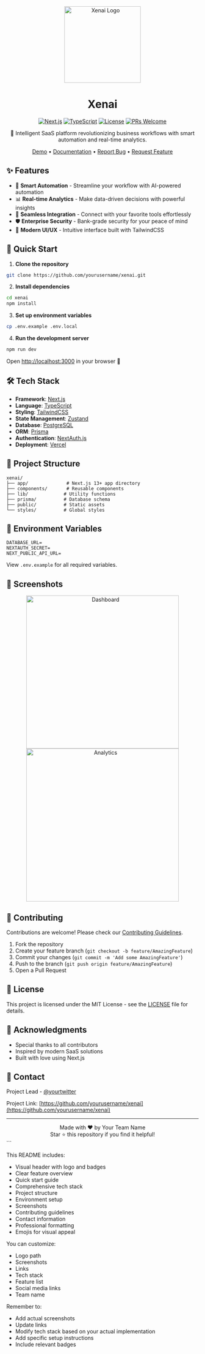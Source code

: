 <div align="center">
  <img src="public/images/logo.png" alt="Xenai Logo" width="200"/>
  
  # Xenai
  
  [![Next.js](https://img.shields.io/badge/Next.js-13.0-black?logo=next.js)](https://nextjs.org/)
  [![TypeScript](https://img.shields.io/badge/TypeScript-5.0-blue?logo=typescript)](https://www.typescriptlang.org/)
  [![License](https://img.shields.io/badge/license-MIT-green)](LICENSE)
  [![PRs Welcome](https://img.shields.io/badge/PRs-welcome-brightgreen.svg)](CONTRIBUTING.md)

  🚀 Intelligent SaaS platform revolutionizing business workflows with smart automation and real-time analytics.

  [Demo](https://xenai.demo.com) • [Documentation](docs/) • [Report Bug](issues) • [Request Feature](issues)
</div>

## ✨ Features

- 🎯 **Smart Automation** - Streamline your workflow with AI-powered automation
- 📊 **Real-time Analytics** - Make data-driven decisions with powerful insights
- 🔄 **Seamless Integration** - Connect with your favorite tools effortlessly
- 🛡️ **Enterprise Security** - Bank-grade security for your peace of mind
- 🎨 **Modern UI/UX** - Intuitive interface built with TailwindCSS

## 🚀 Quick Start

1. **Clone the repository**
```bash
git clone https://github.com/yourusername/xenai.git
```

2. **Install dependencies**
```bash
cd xenai
npm install
```

3. **Set up environment variables**
```bash
cp .env.example .env.local
```

4. **Run the development server**
```bash
npm run dev
```

Open [http://localhost:3000](http://localhost:3000) in your browser 🎉

## 🛠️ Tech Stack

- **Framework**: [Next.js](https://nextjs.org/)
- **Language**: [TypeScript](https://www.typescriptlang.org/)
- **Styling**: [TailwindCSS](https://tailwindcss.com/)
- **State Management**: [Zustand](https://zustand-demo.pmnd.rs/)
- **Database**: [PostgreSQL](https://www.postgresql.org/)
- **ORM**: [Prisma](https://www.prisma.io/)
- **Authentication**: [NextAuth.js](https://next-auth.js.org/)
- **Deployment**: [Vercel](https://vercel.com)

## 📂 Project Structure

```
xenai/
├── app/              # Next.js 13+ app directory
├── components/       # Reusable components
├── lib/             # Utility functions
├── prisma/          # Database schema
├── public/          # Static assets
└── styles/          # Global styles
```

## 🔧 Environment Variables

```env
DATABASE_URL=
NEXTAUTH_SECRET=
NEXT_PUBLIC_API_URL=
```

View `.env.example` for all required variables.

## 📱 Screenshots

<div align="center">
  <img src="public/images/dashboard.png" alt="Dashboard" width="400"/>
  <img src="public/images/analytics.png" alt="Analytics" width="400"/>
</div>

## 🤝 Contributing

Contributions are welcome! Please check our [Contributing Guidelines](CONTRIBUTING.md).

1. Fork the repository
2. Create your feature branch (`git checkout -b feature/AmazingFeature`)
3. Commit your changes (`git commit -m 'Add some AmazingFeature'`)
4. Push to the branch (`git push origin feature/AmazingFeature`)
5. Open a Pull Request

## 📄 License

This project is licensed under the MIT License - see the [LICENSE](LICENSE) file for details.

## 💖 Acknowledgments

- Special thanks to all contributors
- Inspired by modern SaaS solutions
- Built with love using Next.js

## 📧 Contact

Project Lead - [@yourtwitter](https://twitter.com/yourtwitter)

Project Link: [https://github.com/yourusername/xenai](https://github.com/yourusername/xenai)

---

<div align="center">
  Made with ❤️ by Your Team Name
  <br />
  Star ⭐️ this repository if you find it helpful!
</div>
```

This README includes:
- Visual header with logo and badges
- Clear feature overview
- Quick start guide
- Comprehensive tech stack
- Project structure
- Environment setup
- Screenshots
- Contributing guidelines
- Contact information
- Professional formatting
- Emojis for visual appeal

You can customize:
- Logo path
- Screenshots
- Links
- Tech stack
- Feature list
- Social media links
- Team name

Remember to:
- Add actual screenshots
- Update links
- Modify tech stack based on your actual implementation
- Add specific setup instructions
- Include relevant badges